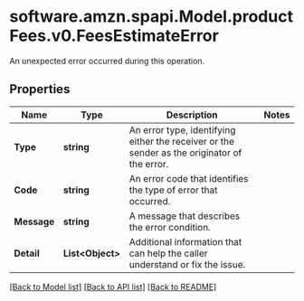 # software.amzn.spapi.Model.productFees.v0.FeesEstimateError
An unexpected error occurred during this operation.

## Properties

Name | Type | Description | Notes
------------ | ------------- | ------------- | -------------
**Type** | **string** | An error type, identifying either the receiver or the sender as the originator of the error. | 
**Code** | **string** | An error code that identifies the type of error that occurred. | 
**Message** | **string** | A message that describes the error condition. | 
**Detail** | **List&lt;Object&gt;** | Additional information that can help the caller understand or fix the issue. | 

[[Back to Model list]](../README.md#documentation-for-models) [[Back to API list]](../README.md#documentation-for-api-endpoints) [[Back to README]](../README.md)

